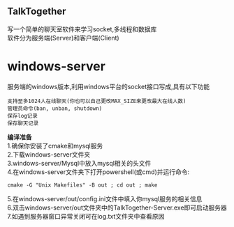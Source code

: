 ## TalkTogether
写一个简单的聊天室软件来学习socket,多线程和数据库  
软件分为服务端(Server)和客户端(Client)  
# windows-server
服务端的windows版本,利用windows平台的socket接口写成,具有以下功能
```
支持至多1024人在线聊天(你也可以自己更改MAX_SIZE来更改最大在线人数)
管理员命令(ban, unban, shutdown)
保存log记录
保存聊天记录
```
**编译准备**  
1.确保你安装了cmake和mysql服务  
2.下载windows-server文件夹  
3.windows-server/Mysql中放入mysql相关的头文件  
4.在windows-server文件夹下打开powershell(或cmd)并运行命令:
```
cmake -G "Unix Makefiles" -B out ; cd out ; make
```
5.在windows-server/out/config.ini文件中填入你mysql服务的相关信息  
6.双击windows-server/out文件夹中的TalkTogether-Server.exe即可启动服务器
7.如遇到服务器窗口异常关闭可在log.txt文件夹中查看原因  
